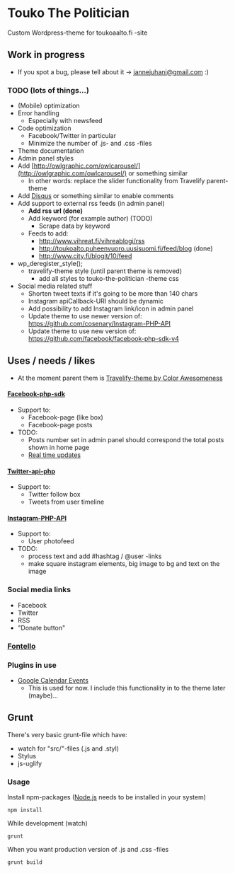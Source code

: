 # Touko The Politician

Custom Wordpress-theme for toukoaalto.fi -site

## Work in progress
* If you spot a bug, please tell about it -> jannejuhani@gmail.com :)

### TODO (lots of things...)
* (Mobile) optimization
* Error handling
  * Especially with newsfeed
* Code optimization
  * Facebook/Twitter in particular
  * Minimize the number of .js- and .css -files
* Theme documentation
* Admin panel styles
* Add [http://owlgraphic.com/owlcarousel/](http://owlgraphic.com/owlcarousel/) or something similar
  * In other words: replace the slider functionality from Travelify parent-theme
* Add [Disqus](https://disqus.com/admin/wordpress/) or something similar to enable comments
* Add support to external rss feeds (in admin panel)
  * __Add rss url (done)__
  * Add keyword (for example author) (TODO)
    * Scrape data by keyword
  * Feeds to add:
    * http://www.vihreat.fi/vihreablogi/rss
    * http://toukoalto.puheenvuoro.uusisuomi.fi/feed/blog (done)
    * http://www.city.fi/blogit/10/feed
* wp_deregister_style();
  * travelify-theme style (until parent theme is removed)
    * add all styles to touko-the-politician -theme css
* Social media related stuff
  * Shorten tweet texts if it's going to be more than 140 chars
  * Instagram apiCallback-URI should be dynamic
  * Add possibility to add Instagram link/icon in admin panel
  * Update theme to use newer version of: https://github.com/cosenary/Instagram-PHP-API
  * Update theme to use new version of: https://github.com/facebook/facebook-php-sdk-v4

## Uses / needs / likes
* At the moment parent them is [Travelify-theme by Color Awesomeness](https://github.com/puikinsh/travelify)

#### [Facebook-php-sdk](https://github.com/facebook/facebook-php-sdk)
* Support to:
  * Facebook-page (like box)
  * Facebook-page posts
* TODO:
  * Posts number set in admin panel should correspond the total posts shown in home page
  * [Real time updates](https://developers.facebook.com/docs/graph-api/real-time-updates)

#### [Twitter-api-php](https://github.com/J7mbo/twitter-api-php)
* Support to:
  * Twitter follow box
  * Tweets from user timeline

#### [Instagram-PHP-API](https://github.com/cosenary/Instagram-PHP-API)
* Support to:
  * User photofeed
* TODO:
  * process text and add #hashtag / @user -links
  * make square instagram elements, big image to bg and text on the image

### Social media links
* Facebook
* Twitter
* RSS
* "Donate button"

### [Fontello](http://fontello.com/)


### Plugins in use
* [Google Calendar Events](http://wordpress.org/extend/plugins/google-calendar-events/)
  * This is used for now. I include this functionality in to the theme later (maybe)...

## Grunt
There's very basic grunt-file which have:

* watch for "src/"-files (.js and .styl)
* Stylus
* js-uglify

### Usage
Install npm-packages ([Node.js](https://nodejs.org/) needs to be installed in your system)
```
npm install
```

While development (watch)
```
grunt
```

When you want production version of .js and .css -files
```
grunt build
```

